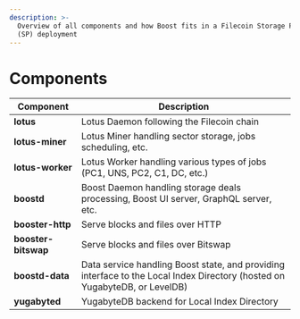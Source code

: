 ```yaml
---
description: >-
  Overview of all components and how Boost fits in a Filecoin Storage Provider
  (SP) deployment
---
```


# Components

| Component           | Description                                                                                                                |
| ------------------- | -------------------------------------------------------------------------------------------------------------------------- |
| **lotus**           | Lotus Daemon following the Filecoin chain                                                                                  |
| **lotus-miner**     | Lotus Miner handling sector storage, jobs scheduling, etc.                                                                 |
| **lotus-worker**    | Lotus Worker handling various types of jobs (PC1, UNS, PC2, C1, DC, etc.)                                                  |
| **boostd**          | Boost Daemon handling storage deals processing, Boost UI server, GraphQL server, etc.                                      |
| **booster-http**    | Serve blocks and files over HTTP                                                                                           |
| **booster-bitswap** | Serve blocks and files over Bitswap                                                                                        |
| **boostd-data**     | Data service handling Boost state, and providing interface to the Local Index Directory (hosted on YugabyteDB, or LevelDB) |
| **yugabyted**       | YugabyteDB backend for Local Index Directory                                                                               |
